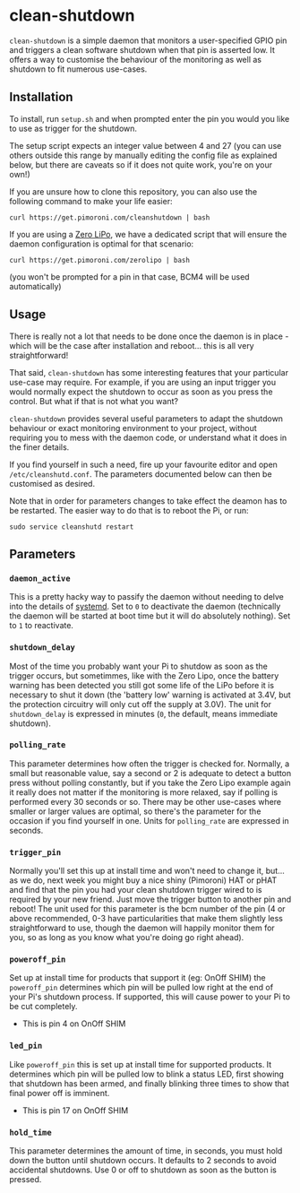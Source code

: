# clean-shutdown

`clean-shutdown` is a simple daemon that monitors a user-specified GPIO pin and triggers a clean software shutdown when that pin is asserted low. It offers a way to customise the behaviour of the monitoring as well as shutdown to fit numerous use-cases.

## Installation

To install, run `setup.sh` and when prompted enter the pin you would you like to use as trigger for the shutdown.

The setup script expects an integer value between 4 and 27 (you can use others outside this range by manually editing the config file as explained below, but there are caveats so if it does not quite work, you're on your own!)

If you are unsure how to clone this repository, you can also use the following command to make your life easier:

```
curl https://get.pimoroni.com/cleanshutdown | bash
```

If you are using a [Zero LiPo](https://shop.pimoroni.com/products/zero-lipo), we have a dedicated script that will ensure the daemon configuration is optimal for that scenario:

```
curl https://get.pimoroni.com/zerolipo | bash
```
(you won't be prompted for a pin in that case, BCM4 will be used automatically)

## Usage

There is really not a lot that needs to be done once the daemon is in place - which will be the case after installation and reboot... this is all very straightforward!

That said, `clean-shutdown` has some interesting features that your particular use-case may require. For example, if you are using an input trigger you would normally expect the shutdown to occur as soon as you press the control. But what if that is not what you want?

`clean-shutdown` provides several useful parameters to adapt the shutdown behaviour or exact monitoring environment to your project, without requiring you to mess with the daemon code, or understand what it does in the finer details.

If you find yourself in such a need, fire up your favourite editor and open `/etc/cleanshutd.conf`. The parameters documented below can then be customised as desired.

Note that in order for parameters changes to take effect the deamon has to be restarted. The easier way to do that is to reboot the Pi, or run:

```
sudo service cleanshutd restart
```

## Parameters

### `daemon_active`

This is a pretty hacky way to passify the daemon without needing to delve into the details of [systemd](https://www.freedesktop.org/wiki/Software/systemd/). Set to `0` to deactivate the daemon (technically the daemon will be started at boot time but it will do absolutely nothing). Set to `1` to reactivate.

### `shutdown_delay`

Most of the time you probably want your Pi to shutdow as soon as the trigger occurs, but sometimmes, like with the Zero Lipo, once the battery warning has been detected you still got some life of the LiPo before it is necessary to shut it down (the 'battery low' warning is activated at 3.4V, but the protection circuitry will only cut off the supply at 3.0V). The unit for `shutdown_delay` is expressed in minutes (`0`, the default, means immediate shutdown).

### `polling_rate`

This parameter determines how often the trigger is checked for. Normally, a small but reasonable value, say a second or 2 is adequate to detect a button press without polling constantly, but if you take the Zero Lipo example again it really does not matter if the monitoring is more relaxed, say if polling is performed every 30 seconds or so. There may be other use-cases where smaller or larger values are optimal, so there's the parameter for the occasion if you find yourself in one. Units for `polling_rate` are expressed in seconds.

### `trigger_pin`

Normally you'll set this up at install time and won't need to change it, but... as we do, next week you might buy a nice shiny (Pimoroni) HAT or pHAT and find that the pin you had your clean shutdown trigger wired to is required by your new friend. Just move the trigger button to another pin and reboot! The unit used for this parameter is the bcm number of the pin (4 or above recommended, 0-3 have particularities that make them slightly less straightforward to use, though the daemon will happily monitor them for you, so as long as you know what you're doing go right ahead).

### `poweroff_pin`

Set up at install time for products that support it (eg: OnOff SHIM) the `poweroff_pin` determines which pin will be pulled low right at the end of your Pi's shutdown process. If supported, this will cause power to your Pi to be cut completely.

* This is pin 4 on OnOff SHIM

### `led_pin`

Like `poweroff_pin` this is set up at install time for supported products. It determines which pin will be pulled low to blink a status LED, first showing that shutdown has been armed, and finally blinking three times to show that final power off is imminent.

* This is pin 17 on OnOff SHIM

### `hold_time`

This parameter determines the amount of time, in seconds, you must hold down the button until shutdown occurs. It defaults to 2 seconds to avoid accidental shutdowns. Use 0 or off to shutdown as soon as the button is pressed.
